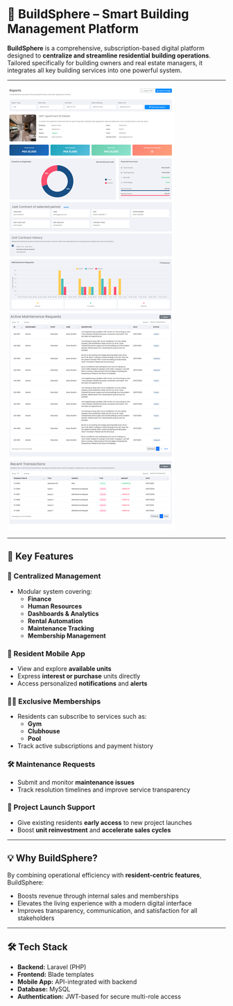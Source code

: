 # 🏢 BuildSphere – Smart Building Management Platform

**BuildSphere** is a comprehensive, subscription-based digital platform designed to **centralize and streamline residential building operations**. Tailored specifically for building owners and real estate managers, it integrates all key building services into one powerful system.

---

![App Preview](./public/sample.png)

---

## 🌟 Key Features

### 🧠 Centralized Management
- Modular system covering:
  - **Finance**
  - **Human Resources**
  - **Dashboards & Analytics**
  - **Rental Automation**
  - **Maintenance Tracking**
  - **Membership Management**

### 📱 Resident Mobile App
- View and explore **available units**
- Express **interest or purchase** units directly
- Access personalized **notifications** and **alerts**

### 🏋️‍♂️ Exclusive Memberships
- Residents can subscribe to services such as:
  - **Gym**
  - **Clubhouse**
  - **Pool**
- Track active subscriptions and payment history

### 🛠️ Maintenance Requests
- Submit and monitor **maintenance issues**
- Track resolution timelines and improve service transparency

### 🚀 Project Launch Support
- Give existing residents **early access** to new project launches
- Boost **unit reinvestment** and **accelerate sales cycles**

---

## 💡 Why BuildSphere?

By combining operational efficiency with **resident-centric features**, BuildSphere:
- Boosts revenue through internal sales and memberships
- Elevates the living experience with a modern digital interface
- Improves transparency, communication, and satisfaction for all stakeholders

---

## 🛠️ Tech Stack

- **Backend:** Laravel (PHP)
- **Frontend:** Blade templates
- **Mobile App:** API-integrated with backend
- **Database:** MySQL
- **Authentication:** JWT-based for secure multi-role access
